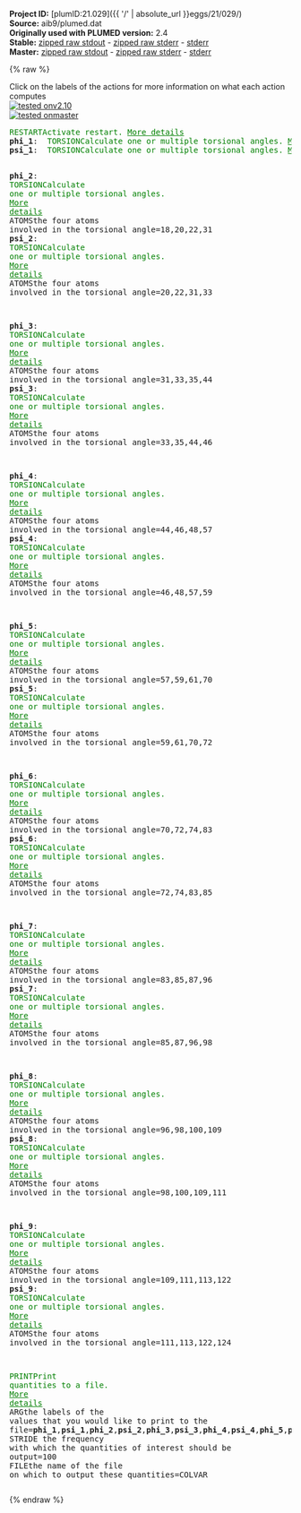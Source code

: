 **Project ID:** [plumID:21.029]({{ '/' | absolute_url }}eggs/21/029/)  
**Source:** aib9/plumed.dat  
**Originally used with PLUMED version:** 2.4  
**Stable:** [zipped raw stdout](plumed.dat.plumed.stdout.txt.zip) - [zipped raw stderr](plumed.dat.plumed.stderr.txt.zip) - [stderr](plumed.dat.plumed.stderr)  
**Master:** [zipped raw stdout](plumed.dat.plumed_master.stdout.txt.zip) - [zipped raw stderr](plumed.dat.plumed_master.stderr.txt.zip) - [stderr](plumed.dat.plumed_master.stderr)  

{% raw %}
<div class="plumedpreheader">
<div class="headerInfo" id="value_details_data/aib9/plumed.dat"> Click on the labels of the actions for more information on what each action computes </div>
<div class="containerBadge">
<div class="headerBadge"><a href="plumed.dat.plumed.stderr"><img src="https://img.shields.io/badge/v2.10-passing-green.svg" alt="tested onv2.10" /></a></div>
<div class="headerBadge"><a href="plumed.dat.plumed_master.stderr"><img src="https://img.shields.io/badge/master-passing-green.svg" alt="tested onmaster" /></a></div>
</div>
</div>
<pre class="plumedlisting">
<span class="plumedtooltip" style="color:green">RESTART<span class="right">Activate restart. <a href="https://www.plumed.org/doc-master/user-doc/html/RESTART" style="color:green">More details</a><i></i></span></span>
<span style="display:none;" id="data/aib9/plumed.dat">The RESTART action with label <b></b> calculates something</span><b name="data/aib9/plumed.datphi_1" onclick='showPath("data/aib9/plumed.dat","data/aib9/plumed.datphi_1","data/aib9/plumed.datphi_1","brown")'>phi_1</b>:  <span class="plumedtooltip" style="color:green">TORSION<span class="right">Calculate one or multiple torsional angles. <a href="https://www.plumed.org/doc-master/user-doc/html/TORSION" style="color:green">More details</a><i></i></span></span> <span class="plumedtooltip">ATOMS<span class="right">the four atoms involved in the torsional angle<i></i></span></span>=5,7,9,18
<span style="display:none;" id="data/aib9/plumed.datphi_1">The TORSION action with label <b>phi_1</b> calculates the following quantities:<table  align="center" frame="void" width="95%" cellpadding="5%"><tr><td width="5%"><b> Quantity </b>  </td><td><b> Description </b> </td></tr><tr><td width="5%">phi_1.value</td><td>the TORSION involving these atoms</td></tr></table></span><b name="data/aib9/plumed.datpsi_1" onclick='showPath("data/aib9/plumed.dat","data/aib9/plumed.datpsi_1","data/aib9/plumed.datpsi_1","brown")'>psi_1</b>:  <span class="plumedtooltip" style="color:green">TORSION<span class="right">Calculate one or multiple torsional angles. <a href="https://www.plumed.org/doc-master/user-doc/html/TORSION" style="color:green">More details</a><i></i></span></span> <span class="plumedtooltip">ATOMS<span class="right">the four atoms involved in the torsional angle<i></i></span></span>=7,9,18,20

<span style="display:none;" id="data/aib9/plumed.datpsi_1">The TORSION action with label <b>psi_1</b> calculates the following quantities:<table  align="center" frame="void" width="95%" cellpadding="5%"><tr><td width="5%"><b> Quantity </b>  </td><td><b> Description </b> </td></tr><tr><td width="5%">psi_1.value</td><td>the TORSION involving these atoms</td></tr></table></span><b name="data/aib9/plumed.datphi_2" onclick='showPath("data/aib9/plumed.dat","data/aib9/plumed.datphi_2","data/aib9/plumed.datphi_2","brown")'>phi_2</b>:  <span class="plumedtooltip" style="color:green">TORSION<span class="right">Calculate one or multiple torsional angles. <a href="https://www.plumed.org/doc-master/user-doc/html/TORSION" style="color:green">More details</a><i></i></span></span> <span class="plumedtooltip">ATOMS<span class="right">the four atoms involved in the torsional angle<i></i></span></span>=18,20,22,31
<span style="display:none;" id="data/aib9/plumed.datphi_2">The TORSION action with label <b>phi_2</b> calculates the following quantities:<table  align="center" frame="void" width="95%" cellpadding="5%"><tr><td width="5%"><b> Quantity </b>  </td><td><b> Description </b> </td></tr><tr><td width="5%">phi_2.value</td><td>the TORSION involving these atoms</td></tr></table></span><b name="data/aib9/plumed.datpsi_2" onclick='showPath("data/aib9/plumed.dat","data/aib9/plumed.datpsi_2","data/aib9/plumed.datpsi_2","brown")'>psi_2</b>:  <span class="plumedtooltip" style="color:green">TORSION<span class="right">Calculate one or multiple torsional angles. <a href="https://www.plumed.org/doc-master/user-doc/html/TORSION" style="color:green">More details</a><i></i></span></span> <span class="plumedtooltip">ATOMS<span class="right">the four atoms involved in the torsional angle<i></i></span></span>=20,22,31,33

<span style="display:none;" id="data/aib9/plumed.datpsi_2">The TORSION action with label <b>psi_2</b> calculates the following quantities:<table  align="center" frame="void" width="95%" cellpadding="5%"><tr><td width="5%"><b> Quantity </b>  </td><td><b> Description </b> </td></tr><tr><td width="5%">psi_2.value</td><td>the TORSION involving these atoms</td></tr></table></span><b name="data/aib9/plumed.datphi_3" onclick='showPath("data/aib9/plumed.dat","data/aib9/plumed.datphi_3","data/aib9/plumed.datphi_3","brown")'>phi_3</b>:  <span class="plumedtooltip" style="color:green">TORSION<span class="right">Calculate one or multiple torsional angles. <a href="https://www.plumed.org/doc-master/user-doc/html/TORSION" style="color:green">More details</a><i></i></span></span> <span class="plumedtooltip">ATOMS<span class="right">the four atoms involved in the torsional angle<i></i></span></span>=31,33,35,44
<span style="display:none;" id="data/aib9/plumed.datphi_3">The TORSION action with label <b>phi_3</b> calculates the following quantities:<table  align="center" frame="void" width="95%" cellpadding="5%"><tr><td width="5%"><b> Quantity </b>  </td><td><b> Description </b> </td></tr><tr><td width="5%">phi_3.value</td><td>the TORSION involving these atoms</td></tr></table></span><b name="data/aib9/plumed.datpsi_3" onclick='showPath("data/aib9/plumed.dat","data/aib9/plumed.datpsi_3","data/aib9/plumed.datpsi_3","brown")'>psi_3</b>:  <span class="plumedtooltip" style="color:green">TORSION<span class="right">Calculate one or multiple torsional angles. <a href="https://www.plumed.org/doc-master/user-doc/html/TORSION" style="color:green">More details</a><i></i></span></span> <span class="plumedtooltip">ATOMS<span class="right">the four atoms involved in the torsional angle<i></i></span></span>=33,35,44,46

<span style="display:none;" id="data/aib9/plumed.datpsi_3">The TORSION action with label <b>psi_3</b> calculates the following quantities:<table  align="center" frame="void" width="95%" cellpadding="5%"><tr><td width="5%"><b> Quantity </b>  </td><td><b> Description </b> </td></tr><tr><td width="5%">psi_3.value</td><td>the TORSION involving these atoms</td></tr></table></span><b name="data/aib9/plumed.datphi_4" onclick='showPath("data/aib9/plumed.dat","data/aib9/plumed.datphi_4","data/aib9/plumed.datphi_4","brown")'>phi_4</b>:  <span class="plumedtooltip" style="color:green">TORSION<span class="right">Calculate one or multiple torsional angles. <a href="https://www.plumed.org/doc-master/user-doc/html/TORSION" style="color:green">More details</a><i></i></span></span> <span class="plumedtooltip">ATOMS<span class="right">the four atoms involved in the torsional angle<i></i></span></span>=44,46,48,57
<span style="display:none;" id="data/aib9/plumed.datphi_4">The TORSION action with label <b>phi_4</b> calculates the following quantities:<table  align="center" frame="void" width="95%" cellpadding="5%"><tr><td width="5%"><b> Quantity </b>  </td><td><b> Description </b> </td></tr><tr><td width="5%">phi_4.value</td><td>the TORSION involving these atoms</td></tr></table></span><b name="data/aib9/plumed.datpsi_4" onclick='showPath("data/aib9/plumed.dat","data/aib9/plumed.datpsi_4","data/aib9/plumed.datpsi_4","brown")'>psi_4</b>:  <span class="plumedtooltip" style="color:green">TORSION<span class="right">Calculate one or multiple torsional angles. <a href="https://www.plumed.org/doc-master/user-doc/html/TORSION" style="color:green">More details</a><i></i></span></span> <span class="plumedtooltip">ATOMS<span class="right">the four atoms involved in the torsional angle<i></i></span></span>=46,48,57,59

<span style="display:none;" id="data/aib9/plumed.datpsi_4">The TORSION action with label <b>psi_4</b> calculates the following quantities:<table  align="center" frame="void" width="95%" cellpadding="5%"><tr><td width="5%"><b> Quantity </b>  </td><td><b> Description </b> </td></tr><tr><td width="5%">psi_4.value</td><td>the TORSION involving these atoms</td></tr></table></span><b name="data/aib9/plumed.datphi_5" onclick='showPath("data/aib9/plumed.dat","data/aib9/plumed.datphi_5","data/aib9/plumed.datphi_5","brown")'>phi_5</b>:  <span class="plumedtooltip" style="color:green">TORSION<span class="right">Calculate one or multiple torsional angles. <a href="https://www.plumed.org/doc-master/user-doc/html/TORSION" style="color:green">More details</a><i></i></span></span> <span class="plumedtooltip">ATOMS<span class="right">the four atoms involved in the torsional angle<i></i></span></span>=57,59,61,70
<span style="display:none;" id="data/aib9/plumed.datphi_5">The TORSION action with label <b>phi_5</b> calculates the following quantities:<table  align="center" frame="void" width="95%" cellpadding="5%"><tr><td width="5%"><b> Quantity </b>  </td><td><b> Description </b> </td></tr><tr><td width="5%">phi_5.value</td><td>the TORSION involving these atoms</td></tr></table></span><b name="data/aib9/plumed.datpsi_5" onclick='showPath("data/aib9/plumed.dat","data/aib9/plumed.datpsi_5","data/aib9/plumed.datpsi_5","brown")'>psi_5</b>:  <span class="plumedtooltip" style="color:green">TORSION<span class="right">Calculate one or multiple torsional angles. <a href="https://www.plumed.org/doc-master/user-doc/html/TORSION" style="color:green">More details</a><i></i></span></span> <span class="plumedtooltip">ATOMS<span class="right">the four atoms involved in the torsional angle<i></i></span></span>=59,61,70,72

<span style="display:none;" id="data/aib9/plumed.datpsi_5">The TORSION action with label <b>psi_5</b> calculates the following quantities:<table  align="center" frame="void" width="95%" cellpadding="5%"><tr><td width="5%"><b> Quantity </b>  </td><td><b> Description </b> </td></tr><tr><td width="5%">psi_5.value</td><td>the TORSION involving these atoms</td></tr></table></span><b name="data/aib9/plumed.datphi_6" onclick='showPath("data/aib9/plumed.dat","data/aib9/plumed.datphi_6","data/aib9/plumed.datphi_6","brown")'>phi_6</b>:  <span class="plumedtooltip" style="color:green">TORSION<span class="right">Calculate one or multiple torsional angles. <a href="https://www.plumed.org/doc-master/user-doc/html/TORSION" style="color:green">More details</a><i></i></span></span> <span class="plumedtooltip">ATOMS<span class="right">the four atoms involved in the torsional angle<i></i></span></span>=70,72,74,83
<span style="display:none;" id="data/aib9/plumed.datphi_6">The TORSION action with label <b>phi_6</b> calculates the following quantities:<table  align="center" frame="void" width="95%" cellpadding="5%"><tr><td width="5%"><b> Quantity </b>  </td><td><b> Description </b> </td></tr><tr><td width="5%">phi_6.value</td><td>the TORSION involving these atoms</td></tr></table></span><b name="data/aib9/plumed.datpsi_6" onclick='showPath("data/aib9/plumed.dat","data/aib9/plumed.datpsi_6","data/aib9/plumed.datpsi_6","brown")'>psi_6</b>:  <span class="plumedtooltip" style="color:green">TORSION<span class="right">Calculate one or multiple torsional angles. <a href="https://www.plumed.org/doc-master/user-doc/html/TORSION" style="color:green">More details</a><i></i></span></span> <span class="plumedtooltip">ATOMS<span class="right">the four atoms involved in the torsional angle<i></i></span></span>=72,74,83,85

<span style="display:none;" id="data/aib9/plumed.datpsi_6">The TORSION action with label <b>psi_6</b> calculates the following quantities:<table  align="center" frame="void" width="95%" cellpadding="5%"><tr><td width="5%"><b> Quantity </b>  </td><td><b> Description </b> </td></tr><tr><td width="5%">psi_6.value</td><td>the TORSION involving these atoms</td></tr></table></span><b name="data/aib9/plumed.datphi_7" onclick='showPath("data/aib9/plumed.dat","data/aib9/plumed.datphi_7","data/aib9/plumed.datphi_7","brown")'>phi_7</b>:  <span class="plumedtooltip" style="color:green">TORSION<span class="right">Calculate one or multiple torsional angles. <a href="https://www.plumed.org/doc-master/user-doc/html/TORSION" style="color:green">More details</a><i></i></span></span> <span class="plumedtooltip">ATOMS<span class="right">the four atoms involved in the torsional angle<i></i></span></span>=83,85,87,96
<span style="display:none;" id="data/aib9/plumed.datphi_7">The TORSION action with label <b>phi_7</b> calculates the following quantities:<table  align="center" frame="void" width="95%" cellpadding="5%"><tr><td width="5%"><b> Quantity </b>  </td><td><b> Description </b> </td></tr><tr><td width="5%">phi_7.value</td><td>the TORSION involving these atoms</td></tr></table></span><b name="data/aib9/plumed.datpsi_7" onclick='showPath("data/aib9/plumed.dat","data/aib9/plumed.datpsi_7","data/aib9/plumed.datpsi_7","brown")'>psi_7</b>:  <span class="plumedtooltip" style="color:green">TORSION<span class="right">Calculate one or multiple torsional angles. <a href="https://www.plumed.org/doc-master/user-doc/html/TORSION" style="color:green">More details</a><i></i></span></span> <span class="plumedtooltip">ATOMS<span class="right">the four atoms involved in the torsional angle<i></i></span></span>=85,87,96,98

<span style="display:none;" id="data/aib9/plumed.datpsi_7">The TORSION action with label <b>psi_7</b> calculates the following quantities:<table  align="center" frame="void" width="95%" cellpadding="5%"><tr><td width="5%"><b> Quantity </b>  </td><td><b> Description </b> </td></tr><tr><td width="5%">psi_7.value</td><td>the TORSION involving these atoms</td></tr></table></span><b name="data/aib9/plumed.datphi_8" onclick='showPath("data/aib9/plumed.dat","data/aib9/plumed.datphi_8","data/aib9/plumed.datphi_8","brown")'>phi_8</b>:  <span class="plumedtooltip" style="color:green">TORSION<span class="right">Calculate one or multiple torsional angles. <a href="https://www.plumed.org/doc-master/user-doc/html/TORSION" style="color:green">More details</a><i></i></span></span> <span class="plumedtooltip">ATOMS<span class="right">the four atoms involved in the torsional angle<i></i></span></span>=96,98,100,109
<span style="display:none;" id="data/aib9/plumed.datphi_8">The TORSION action with label <b>phi_8</b> calculates the following quantities:<table  align="center" frame="void" width="95%" cellpadding="5%"><tr><td width="5%"><b> Quantity </b>  </td><td><b> Description </b> </td></tr><tr><td width="5%">phi_8.value</td><td>the TORSION involving these atoms</td></tr></table></span><b name="data/aib9/plumed.datpsi_8" onclick='showPath("data/aib9/plumed.dat","data/aib9/plumed.datpsi_8","data/aib9/plumed.datpsi_8","brown")'>psi_8</b>:  <span class="plumedtooltip" style="color:green">TORSION<span class="right">Calculate one or multiple torsional angles. <a href="https://www.plumed.org/doc-master/user-doc/html/TORSION" style="color:green">More details</a><i></i></span></span> <span class="plumedtooltip">ATOMS<span class="right">the four atoms involved in the torsional angle<i></i></span></span>=98,100,109,111

<span style="display:none;" id="data/aib9/plumed.datpsi_8">The TORSION action with label <b>psi_8</b> calculates the following quantities:<table  align="center" frame="void" width="95%" cellpadding="5%"><tr><td width="5%"><b> Quantity </b>  </td><td><b> Description </b> </td></tr><tr><td width="5%">psi_8.value</td><td>the TORSION involving these atoms</td></tr></table></span><b name="data/aib9/plumed.datphi_9" onclick='showPath("data/aib9/plumed.dat","data/aib9/plumed.datphi_9","data/aib9/plumed.datphi_9","brown")'>phi_9</b>:  <span class="plumedtooltip" style="color:green">TORSION<span class="right">Calculate one or multiple torsional angles. <a href="https://www.plumed.org/doc-master/user-doc/html/TORSION" style="color:green">More details</a><i></i></span></span> <span class="plumedtooltip">ATOMS<span class="right">the four atoms involved in the torsional angle<i></i></span></span>=109,111,113,122
<span style="display:none;" id="data/aib9/plumed.datphi_9">The TORSION action with label <b>phi_9</b> calculates the following quantities:<table  align="center" frame="void" width="95%" cellpadding="5%"><tr><td width="5%"><b> Quantity </b>  </td><td><b> Description </b> </td></tr><tr><td width="5%">phi_9.value</td><td>the TORSION involving these atoms</td></tr></table></span><b name="data/aib9/plumed.datpsi_9" onclick='showPath("data/aib9/plumed.dat","data/aib9/plumed.datpsi_9","data/aib9/plumed.datpsi_9","brown")'>psi_9</b>:  <span class="plumedtooltip" style="color:green">TORSION<span class="right">Calculate one or multiple torsional angles. <a href="https://www.plumed.org/doc-master/user-doc/html/TORSION" style="color:green">More details</a><i></i></span></span> <span class="plumedtooltip">ATOMS<span class="right">the four atoms involved in the torsional angle<i></i></span></span>=111,113,122,124

<span style="display:none;" id="data/aib9/plumed.datpsi_9">The TORSION action with label <b>psi_9</b> calculates the following quantities:<table  align="center" frame="void" width="95%" cellpadding="5%"><tr><td width="5%"><b> Quantity </b>  </td><td><b> Description </b> </td></tr><tr><td width="5%">psi_9.value</td><td>the TORSION involving these atoms</td></tr></table></span><span class="plumedtooltip" style="color:green">PRINT<span class="right">Print quantities to a file. <a href="https://www.plumed.org/doc-master/user-doc/html/PRINT" style="color:green">More details</a><i></i></span></span> <span class="plumedtooltip">ARG<span class="right">the labels of the values that you would like to print to the file<i></i></span></span>=<b name="data/aib9/plumed.datphi_1">phi_1</b>,<b name="data/aib9/plumed.datpsi_1">psi_1</b>,<b name="data/aib9/plumed.datphi_2">phi_2</b>,<b name="data/aib9/plumed.datpsi_2">psi_2</b>,<b name="data/aib9/plumed.datphi_3">phi_3</b>,<b name="data/aib9/plumed.datpsi_3">psi_3</b>,<b name="data/aib9/plumed.datphi_4">phi_4</b>,<b name="data/aib9/plumed.datpsi_4">psi_4</b>,<b name="data/aib9/plumed.datphi_5">phi_5</b>,<b name="data/aib9/plumed.datpsi_5">psi_5</b>,<b name="data/aib9/plumed.datphi_6">phi_6</b>,<b name="data/aib9/plumed.datpsi_6">psi_6</b>,<b name="data/aib9/plumed.datphi_7">phi_7</b>,<b name="data/aib9/plumed.datpsi_7">psi_7</b>,<b name="data/aib9/plumed.datphi_8">phi_8</b>,<b name="data/aib9/plumed.datpsi_8">psi_8</b>,<b name="data/aib9/plumed.datphi_9">phi_9</b>,<b name="data/aib9/plumed.datpsi_9">psi_9</b> <span class="plumedtooltip">STRIDE<span class="right"> the frequency with which the quantities of interest should be output<i></i></span></span>=100 <span class="plumedtooltip">FILE<span class="right">the name of the file on which to output these quantities<i></i></span></span>=COLVAR
</pre>
{% endraw %}
